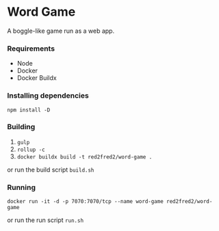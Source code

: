 # Word Game
A boggle-like game run as a web app.

### Requirements
* Node
* Docker
* Docker Buildx

### Installing dependencies
```npm install -D```

### Building
1. ```gulp```
2. ```rollup -c```
3. ```docker buildx build -t red2fred2/word-game .```

or run the build script
```build.sh```

### Running
```docker run -it -d -p 7070:7070/tcp --name word-game red2fred2/word-game```

or run the run script
```run.sh```
